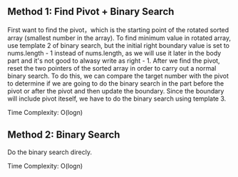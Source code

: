 ## Method 1: Find Pivot + Binary Search

First want to find the pivot，which is the starting point of the rotated sorted array (smallest number in the array). To find minimum value in rotated array, use template 2 of binary search, but the initial right boundary value is set to nums.length - 1 instead of nums.length, as we will use it later in the body part and it's not good to alwasy write as right - 1. After we find the pivot, reset the two pointers of the sorted array in order to carry out a normal binary search. To do this, we can compare the target number with the pivot to determine if we are going to do the binary search in the part before the pivot or after the pivot and then update the boundary. Since the boundary will include pivot iteself, we have to do the binary search using template 3. </br>

Time Complexity: O(logn)

## Method 2: Binary Search

Do the binary search direcly.

Time Complexity: O(logn)

